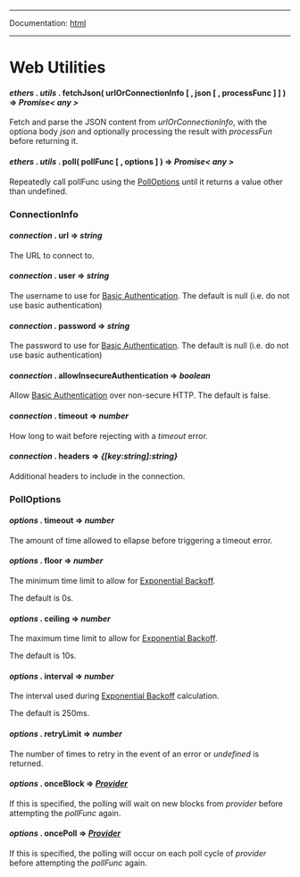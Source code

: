 -----

Documentation: [html](https://docs.ethers.io/)

-----

Web Utilities
=============

#### *ethers* . *utils* . **fetchJson**( urlOrConnectionInfo [ , json [ , processFunc ] ] ) => *Promise< any >*

Fetch and parse the JSON content from *urlOrConnectionInfo*, with the optiona body *json* and optionally processing the result with *processFun* before returning it.


#### *ethers* . *utils* . **poll**( pollFunc [ , options ] ) => *Promise< any >*

Repeatedly call pollFunc using the [PollOptions](/v5/api/utils/web/#PollOptions) until it returns a value other than undefined.


### ConnectionInfo

#### *connection* . **url** => *string*

The URL to connect to.


#### *connection* . **user** => *string*

The username to use for [Basic Authentication](https://en.wikipedia.org/wiki/Basic_access_authentication). The default is null (i.e. do not use basic authentication)


#### *connection* . **password** => *string*

The password to use for [Basic Authentication](https://en.wikipedia.org/wiki/Basic_access_authentication). The default is null (i.e. do not use basic authentication)


#### *connection* . **allowInsecureAuthentication** => *boolean*

Allow [Basic Authentication](https://en.wikipedia.org/wiki/Basic_access_authentication) over non-secure HTTP. The default is false.


#### *connection* . **timeout** => *number*

How long to wait before rejecting with a *timeout* error.


#### *connection* . **headers** => *{[key:string]:string}*

Additional headers to include in the connection.


### PollOptions

#### *options* . **timeout** => *number*

The amount of time allowed to ellapse before triggering a timeout error.


#### *options* . **floor** => *number*

The minimum time limit to allow for [Exponential Backoff](https://en.wikipedia.org/wiki/Exponential_backoff).

The default is 0s.


#### *options* . **ceiling** => *number*

The maximum time limit to allow for [Exponential Backoff](https://en.wikipedia.org/wiki/Exponential_backoff).

The default is 10s.


#### *options* . **interval** => *number*

The interval used during [Exponential Backoff](https://en.wikipedia.org/wiki/Exponential_backoff) calculation.

The default is 250ms.


#### *options* . **retryLimit** => *number*

The number of times to retry in the event of an error or *undefined* is returned.


#### *options* . **onceBlock** => *[Provider](/v5/api/providers/provider/)*

If this is specified, the polling will wait on new blocks from *provider* before attempting the *pollFunc* again.


#### *options* . **oncePoll** => *[Provider](/v5/api/providers/provider/)*

If this is specified, the polling will occur on each poll cycle of *provider* before attempting the *pollFunc* again.


